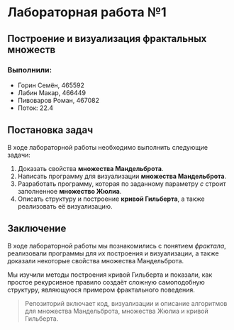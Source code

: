 # Лабораторная работа №1
 
## Построение и визуализация фрактальных множеств   

### Выполнили:
- Горин Семён, 465592  
- Лабин Макар, 466449  
- Пивоваров Роман, 467082  
- Поток: 22.4  

## Постановка задач

В ходе лабораторной работы необходимо выполнить следующие задачи:

1. Доказать свойства **множества Мандельброта**.  
2. Написать программу для визуализации **множества Мандельброта**.  
3. Разработать программу, которая по заданному параметру *c* строит заполненное **множество Жюлиа**.  
4. Описать структуру и построение **кривой Гильберта**, а также реализовать её визуализацию.

## Заключение

В ходе лабораторной работы мы познакомились с понятием _фрактала_, реализовали программы для их построения и визуализации, а также доказали некоторые свойства множества Мандельброта.

Мы изучили методы построения кривой Гильберта и показали, как простое рекурсивное правило создаёт сложную самоподобную структуру, являющуюся примером фрактального поведения.

> Репозиторий включает код, визуализации и описание алгоритмов для множества Мандельброта, множества Жюлиа и кривой Гильберта.